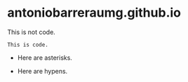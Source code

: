 # antoniobarreraumg.github.io

This is not code.
 
`This is code.`

* Here are asterisks.
- Here are hypens.
